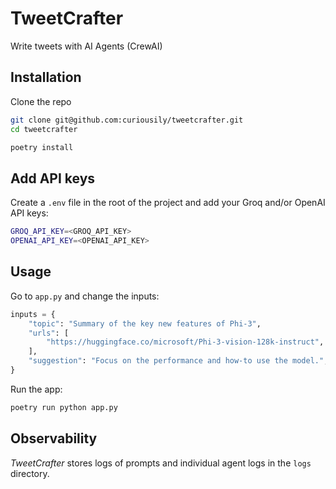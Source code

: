 # TweetCrafter

Write tweets with AI Agents (CrewAI)

## Installation

Clone the repo

```sh
git clone git@github.com:curiousily/tweetcrafter.git
cd tweetcrafter
```

```sh
poetry install
```

## Add API keys

Create a `.env` file in the root of the project and add your Groq and/or OpenAI API keys:

```sh
GROQ_API_KEY=<GROQ_API_KEY>
OPENAI_API_KEY=<OPENAI_API_KEY>
```

## Usage

Go to `app.py` and change the inputs:

```py
inputs = {
    "topic": "Summary of the key new features of Phi-3",
    "urls": [
        "https://huggingface.co/microsoft/Phi-3-vision-128k-instruct",
    ],
    "suggestion": "Focus on the performance and how-to use the model.",
}
```

Run the app:

```sh
poetry run python app.py
```

## Observability

_TweetCrafter_ stores logs of prompts and individual agent logs in the `logs` directory.
